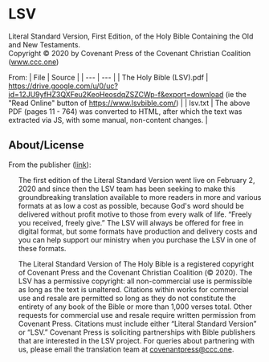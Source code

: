 # LSV

Literal Standard Version, First Edition, of the Holy Bible Containing the Old and New Testaments.  
Copyright © 2020 by Covenant Press of the Covenant Christian Coalition (www.ccc.one)

From:
| File | Source |
| --- | --- |
| The Holy Bible (LSV).pdf | https://drive.google.com/u/0/uc?id=12JU9yfHZ3QXFeu2KeoHeosdqZSZCWp-f&export=download (ie the "Read Online" button of https://www.lsvbible.com/) |
| lsv.txt | The above PDF (pages 11 - 764) was converted to HTML, after which the text was extracted via JS, with some manual, non-content changes. |

## About/License

From the publisher ([link](https://www.lsvbible.com/p/get-lsv.html)):

<div style="padding-left:20px;">
The first edition of the Literal Standard Version went live on February 2, 2020 and since then the LSV team has been seeking to make this groundbreaking translation available to more readers in more and various formats at as low a cost as possible, because God's word should be delivered without profit motive to those from every walk of life. “Freely you received, freely give.” The LSV will always be offered for free in digital format, but some formats have production and delivery costs and you can help support our ministry when you purchase the LSV in one of these formats.

The Literal Standard Version of The Holy Bible is a registered copyright of Covenant Press and the Covenant Christian Coalition (© 2020). The LSV has a permissive copyright: all non-commercial use is permissible as long as the text is unaltered. Citations within works for commercial use and resale are permitted so long as they do not constitute the entirety of any book of the Bible or more than 1,000 verses total. Other requests for commercial use and resale require written permission from Covenant Press. Citations must include either “Literal Standard Version” or “LSV.” Covenant Press is soliciting partnerships with Bible publishers that are interested in the LSV project. For queries about partnering with us, please email the translation team at covenantpress@ccc.one.
</div>